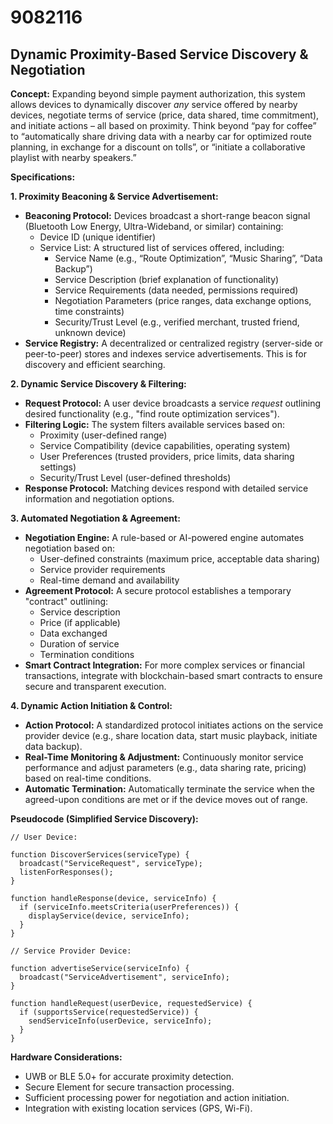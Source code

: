 # 9082116

## Dynamic Proximity-Based Service Discovery & Negotiation

**Concept:** Expanding beyond simple payment authorization, this system allows devices to dynamically discover *any* service offered by nearby devices, negotiate terms of service (price, data shared, time commitment), and initiate actions – all based on proximity. Think beyond “pay for coffee” to “automatically share driving data with a nearby car for optimized route planning, in exchange for a discount on tolls”, or “initiate a collaborative playlist with nearby speakers.”

**Specifications:**

**1. Proximity Beaconing & Service Advertisement:**

*   **Beaconing Protocol:** Devices broadcast a short-range beacon signal (Bluetooth Low Energy, Ultra-Wideband, or similar) containing:
    *   Device ID (unique identifier)
    *   Service List: A structured list of services offered, including:
        *   Service Name (e.g., “Route Optimization”, “Music Sharing”, “Data Backup”)
        *   Service Description (brief explanation of functionality)
        *   Service Requirements (data needed, permissions required)
        *   Negotiation Parameters (price ranges, data exchange options, time constraints)
        *   Security/Trust Level (e.g., verified merchant, trusted friend, unknown device)
*   **Service Registry:** A decentralized or centralized registry (server-side or peer-to-peer) stores and indexes service advertisements.  This is for discovery and efficient searching.

**2. Dynamic Service Discovery & Filtering:**

*   **Request Protocol:** A user device broadcasts a service *request* outlining desired functionality (e.g., "find route optimization services").
*   **Filtering Logic:** The system filters available services based on:
    *   Proximity (user-defined range)
    *   Service Compatibility (device capabilities, operating system)
    *   User Preferences (trusted providers, price limits, data sharing settings)
    *   Security/Trust Level (user-defined thresholds)
*   **Response Protocol:** Matching devices respond with detailed service information and negotiation options.

**3. Automated Negotiation & Agreement:**

*   **Negotiation Engine:**  A rule-based or AI-powered engine automates negotiation based on:
    *   User-defined constraints (maximum price, acceptable data sharing)
    *   Service provider requirements
    *   Real-time demand and availability
*   **Agreement Protocol:** A secure protocol establishes a temporary "contract" outlining:
    *   Service description
    *   Price (if applicable)
    *   Data exchanged
    *   Duration of service
    *   Termination conditions
*   **Smart Contract Integration:** For more complex services or financial transactions, integrate with blockchain-based smart contracts to ensure secure and transparent execution.

**4. Dynamic Action Initiation & Control:**

*   **Action Protocol:** A standardized protocol initiates actions on the service provider device (e.g., share location data, start music playback, initiate data backup).
*   **Real-Time Monitoring & Adjustment:**  Continuously monitor service performance and adjust parameters (e.g., data sharing rate, pricing) based on real-time conditions.
*   **Automatic Termination:**  Automatically terminate the service when the agreed-upon conditions are met or if the device moves out of range.

**Pseudocode (Simplified Service Discovery):**

```
// User Device:

function DiscoverServices(serviceType) {
  broadcast("ServiceRequest", serviceType);
  listenForResponses();
}

function handleResponse(device, serviceInfo) {
  if (serviceInfo.meetsCriteria(userPreferences)) {
    displayService(device, serviceInfo);
  }
}

// Service Provider Device:

function advertiseService(serviceInfo) {
  broadcast("ServiceAdvertisement", serviceInfo);
}

function handleRequest(userDevice, requestedService) {
  if (supportsService(requestedService)) {
    sendServiceInfo(userDevice, serviceInfo);
  }
}
```

**Hardware Considerations:**

*   UWB or BLE 5.0+ for accurate proximity detection.
*   Secure Element for secure transaction processing.
*   Sufficient processing power for negotiation and action initiation.
*   Integration with existing location services (GPS, Wi-Fi).